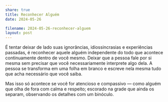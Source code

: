 ```yaml
---
share: true
title: Reconhecer Alguém
date: 2024-05-26

filename: 2024-05-26-reconhecer-alguem
layout: post
---
```


É tentar deixar de lado suas ignorâncias, idiossincrasias e experiências passadas, é reconhecer aquele alguém independente do todo que acontece continuamente dentro de você mesmo. Deixar que a pessoa fale por si mesma sem precisar que você necessariamente interprete algo dela. A pessoa se transforma em uma folha em branco e escreve nela mesma tudo que acha necessário que você saiba.

Mas isso só acontece se você for atencioso e compassivo — como alguém que olha de fora com calma e respeito; escorado na grade que ainda os separam, observando os detalhes com um binóculo.